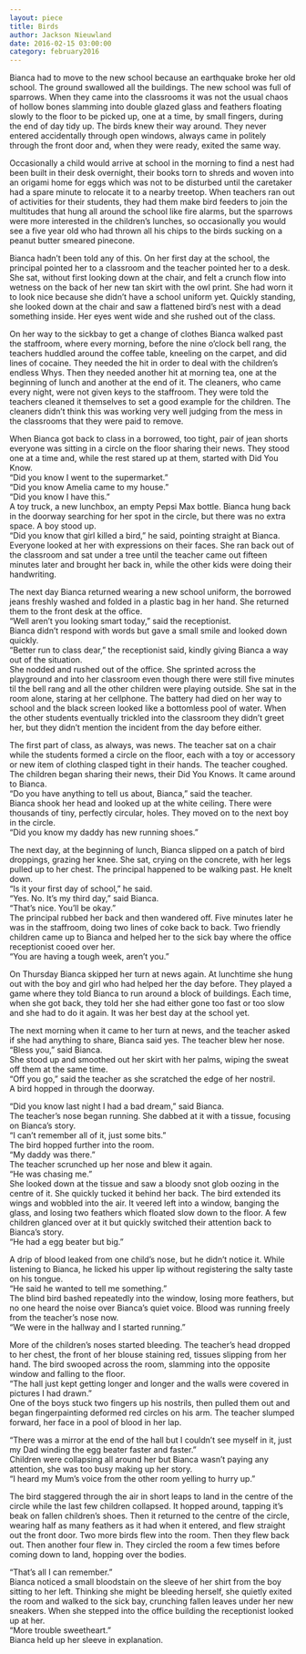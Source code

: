```yaml
---
layout: piece
title: Birds
author: Jackson Nieuwland
date: 2016-02-15 03:00:00
category: february2016
---
```

<p>Bianca had to move to the new school because an earthquake broke her old school. The ground swallowed all the buildings. The new school was full of sparrows. When they came into the classrooms it was not the usual chaos of hollow bones slamming into double glazed glass and feathers floating slowly to the floor to be picked up, one at a time, by small fingers, during the end of day tidy up. The birds knew their way around. They never entered accidentally through open windows, always came in politely through the front door and, when they were ready, exited the same way.</p>

<p>Occasionally a child would arrive at school in the morning to find a nest had been built in their desk overnight, their books torn to shreds and woven into an origami home for eggs which was not to be disturbed until the caretaker had a spare minute to relocate it to a nearby treetop. When teachers ran out of activities for their students, they had them make bird feeders to join the multitudes that hung all around the school like fire alarms, but the sparrows were more interested in the children’s lunches, so occasionally you would see a five year old who had thrown all his chips to the birds sucking on a peanut butter smeared pinecone.</p>

<p>Bianca hadn’t been told any of this. On her first day at the school, the principal pointed her to a classroom and the teacher pointed her to a desk. She sat, without first looking down at the chair, and felt a crunch flow into wetness on the back of her new tan skirt with the owl print. She had worn it to look nice because she didn’t have a school uniform yet. Quickly standing, she looked down at the chair and saw a flattened bird’s nest with a dead something inside. Her eyes went wide and she rushed out of the class.</p>

<p>On her way to the sickbay to get a change of clothes Bianca walked past the staffroom, where every morning, before the nine o’clock bell rang, the teachers huddled around the coffee table, kneeling on the carpet, and did lines of cocaine. They needed the hit in order to deal with the children’s endless Whys. Then they needed another hit at morning tea, one at the beginning of lunch and another at the end of it. The cleaners, who came every night, were not given keys to the staffroom. They were told the teachers cleaned it themselves to set a good example for the children. The cleaners didn’t think this was working very well judging from the mess in the classrooms that they were paid to remove.</p>

<p>When Bianca got back to class in a borrowed, too tight, pair of jean shorts everyone was sitting in a circle on the floor sharing their news. They stood one at a time and, while the rest stared up at them, started with Did You Know.<br>
“Did you know I went to the supermarket.”<br>
“Did you know Amelia came to my house.”<br>
“Did you know I have this.”<br>
A toy truck, a new lunchbox, an empty Pepsi Max bottle. Bianca hung back in the doorway searching for her spot in the circle, but there was no extra space. A boy stood up.<br>
“Did you know that girl killed a bird,” he said, pointing straight at Bianca.<br>
Everyone looked at her with expressions on their faces. She ran back out of the classroom and sat under a tree until the teacher came out fifteen minutes later and brought her back in, while the other kids were doing their handwriting.</p>

<p>The next day Bianca returned wearing a new school uniform, the borrowed jeans freshly washed and folded in a plastic bag in her hand. She returned them to the front desk at the office.<br>
“Well aren’t you looking smart today,” said the receptionist.<br>
Bianca didn’t respond with words but gave a small smile and looked down quickly.<br>
“Better run to class dear,” the receptionist said, kindly giving Bianca a way out of the situation.<br>
She nodded and rushed out of the office. She sprinted across the playground and into her classroom even though there were still five minutes til the bell rang and all the other children were playing outside. She sat in the room alone, staring at her cellphone. The battery had died on her way to school and the black screen looked like a bottomless pool of water. When the other students eventually trickled into the classroom they didn’t greet her, but they didn’t mention the incident from the day before either.</p>

<p>The first part of class, as always, was news. The teacher sat on a chair while the students formed a circle on the floor, each with a toy or accessory or new item of clothing clasped tight in their hands. The teacher coughed. The children began sharing their news, their Did You Knows. It came around to Bianca.<br>
“Do you have anything to tell us about, Bianca,” said the teacher.<br>
Bianca shook her head and looked up at the white ceiling. There were thousands of tiny, perfectly circular, holes. They moved on to the next boy in the circle.<br>
“Did you know my daddy has new running shoes.”</p>

<p>The next day, at the beginning of lunch, Bianca slipped on a patch of bird droppings, grazing her knee. She sat, crying on the concrete, with her legs pulled up to her chest. The principal happened to be walking past. He knelt down.<br>
“Is it your first day of school,” he said.<br>
“Yes. No. It’s my third day,” said Bianca.<br>
“That’s nice. You’ll be okay.”<br>
The principal rubbed her back and then wandered off. Five minutes later he was in the staffroom, doing two lines of coke back to back. Two friendly children came up to Bianca and helped her to the sick bay where the office receptionist cooed over her.<br>
“You are having a tough week, aren’t you.”</p>

<p>On Thursday Bianca skipped her turn at news again. At lunchtime she hung out with the boy and girl who had helped her the day before. They played a game where they told Bianca to run around a block of buildings. Each time, when she got back, they told her she had either gone too fast or too slow and she had to do it again. It was her best day at the school yet.</p>

<p>The next morning when it came to her turn at news, and the teacher asked if she had anything to share, Bianca said yes. The teacher blew her nose.<br>
“Bless you,” said Bianca.<br>
She stood up and smoothed out her skirt with her palms, wiping the sweat off them at the same time.<br>
“Off you go,” said the teacher as she scratched the edge of her nostril.<br>
A bird hopped in through the doorway.</p>

<p>“Did you know last night I had a bad dream,” said Bianca.<br>
The teacher’s nose began running. She dabbed at it with a tissue, focusing on Bianca’s story.<br>
“I can’t remember all of it, just some bits.”<br>
The bird hopped further into the room.<br>
“My daddy was there.”<br>
The teacher scrunched up her nose and blew it again.<br>
“He was chasing me.”<br>
She looked down at the tissue and saw a bloody snot glob oozing in the centre of it. She quickly tucked it behind her back. The bird extended its wings and wobbled into the air.  It veered left into a window, banging the glass, and losing two feathers which floated slow down to the floor. A few children glanced over at it but quickly switched their attention back to Bianca’s story.<br>
“He had a egg beater but big.”</p>

<p>A drip of blood leaked from one child’s nose, but he didn’t notice it. While listening to Bianca, he licked his upper lip without registering the salty taste on his tongue.<br>
“He said he wanted to tell me something.”<br>
The blind bird bashed repeatedly into the window, losing more feathers, but no one heard the noise over Bianca’s quiet voice. Blood was running freely from the teacher’s nose now.<br>
“We were in the hallway and I started running.”</p>

<p>More of the children’s noses started bleeding. The teacher’s head dropped to her chest, the front of her blouse staining red, tissues slipping from her hand. The bird swooped across the room, slamming into the opposite window and falling to the floor.<br>
“The hall just kept getting longer and longer and the walls were covered in pictures I had drawn.”<br>
One of the boys stuck two fingers up his nostrils, then pulled them out and began fingerpainting deformed red circles on his arm. The teacher slumped forward, her face in a pool of blood in her lap.</p>

<p>“There was a mirror at the end of the hall but I couldn’t see myself in it, just my Dad winding the egg beater faster and faster.”<br>
Children were collapsing all around her but Bianca wasn’t paying any attention, she was too busy making up her story.<br>
“I heard my Mum’s voice from the other room yelling to hurry up.”</p>

<p>The bird staggered through the air in short leaps to land in the centre of the circle while the last few children collapsed. It hopped around, tapping it’s beak on fallen children’s shoes. Then it returned to the centre of the circle, wearing half as many feathers as it had when it entered, and flew straight out the front door. Two more birds flew into the room. Then they flew back out. Then another four flew in. They circled the room a few times before coming down to land, hopping over the bodies.</p>
<p>“That’s all I can remember.”<br>
Bianca noticed a small bloodstain on the sleeve of her shirt from the boy sitting to her left. Thinking she might be bleeding herself, she quietly exited the room and walked to the sick bay, crunching fallen leaves under her new sneakers. When she stepped into the office building the receptionist looked up at her.<br>
“More trouble sweetheart.”<br>
Bianca held up her sleeve in explanation.</p>
